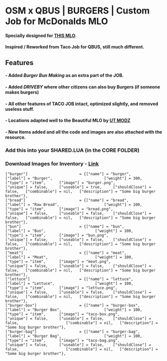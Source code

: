 
# OSM x QBUS | BURGERS | Custom Job for McDonalds MLO

#### Specially designed for [THIS MLO](https://www.youtube.com/watch?v=qHw63IeCcJs). 
#### Inspired / Reworked from Taco Job for QBUS, still much different. 

## Features 

#### - Added *Burger Bun Making* as an extra part of the JOB.
#### - Added *DRIVEBY* where other citizens can also buy Burgers (if someone makes burgers)
#### - All other features of TACO JOB intact, optimized slightly, and removed useless stuff. 
#### - Locations adapted well to the Beautiful MLO by [UT MODZ](https://www.youtube.com/channel/UCLyHsvgL80IIatiWyhG-TjA)
#### - New Items added and all the code and images are also attached with the resource. 

### Add this into your SHARED.LUA (in the CORE FOLDER)

### Download Images for Inventory - [Link]()
```
["burger"] 		 			 	 = {["name"] = "burger",       		    		["label"] = "Burger",	 					["weight"] = 300, 		["type"] = "item", 		["image"] = "burger.png", 				["unique"] = false, 	["useable"] = true, 	["shouldClose"] = false,   ["combinable"] = nil,   ["description"] = "Some big burger brother"},
["bread"] 		 			 	 = {["name"] = "bread",       		    		["label"] = "Raw Bread",	 				["weight"] = 100, 		["type"] = "item", 		["image"] = "bread.png", 				["unique"] = false, 	["useable"] = false, 	["shouldClose"] = false,   ["combinable"] = nil,   ["description"] = "Some big burger brother"},
["bun"] 		 			 	 = {["name"] = "bun",       		    		["label"] = "Bun",	 					["weight"] = 100, 		["type"] = "item", 		["image"] = "bun.png", 				        ["unique"] = false, 	["useable"] = false, 	["shouldClose"] = false,   ["combinable"] = nil,   ["description"] = "Some big burger brother"},
["meat"] 		 			 	 = {["name"] = "meat",       		    		["label"] = "Meat",	 					["weight"] = 100, 		["type"] = "item", 		["image"] = "meat.png", 				["unique"] = false, 	["useable"] = false, 	["shouldClose"] = false,   ["combinable"] = nil,   ["description"] = "Some big burger brother"},
["lettuce"] 	 			 	 = {["name"] = "lettuce",       			        ["label"] = "Lettuce",	 				["weight"] = 100, 		["type"] = "item", 		["image"] = "lettuce.png", 				["unique"] = false, 	["useable"] = false, 	["shouldClose"] = false,   ["combinable"] = nil,   ["description"] = "Some big burger brother"},
["burger-box"] 	 			 	 = {["name"] = "burger-box",       			        ["label"] = "Burger Box",	 				["weight"] = 100, 		["type"] = "item", 		["image"] = "taco-box.png", 			        ["unique"] = false, 	["useable"] = false, 	["shouldClose"] = false,                     ["combinable"] = nil,   ["description"] = "Some big burger brother"},
["burger-bag"] 	 			 	 = {["name"] = "burger-bag",       			    ["label"] = "Burger Bag",	 				["weight"] = 100, 		["type"] = "item", 		["image"] = "taco-bag.png", 			["unique"] = false, 	["useable"] = false, 	["shouldClose"] = false,                     ["combinable"] = nil,   ["description"] = "Some big burger brother"},
```
